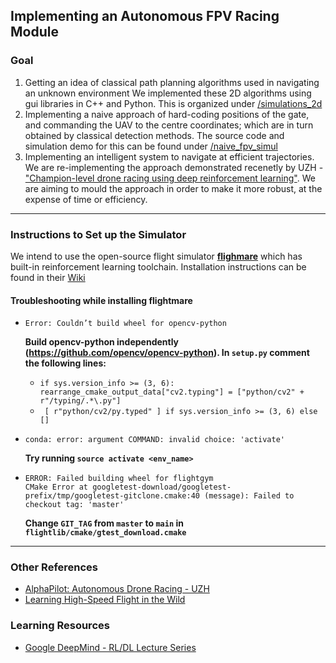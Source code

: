 ## Implementing an Autonomous FPV Racing Module

### Goal
  1. Getting an idea of classical path planning algorithms used in navigating an unknown environment
    We implemented these 2D algorithms using gui libraries in C++ and Python. This is organized under <a href="https://github.com/AerialRobotics-IITK/fpv_2023/tree/main/simulations_2d">/simulations_2d</a>
  2. Implementing a naive approach of hard-coding positions of the gate, and commanding the UAV to the centre coordinates; which are in turn obtained by classical detection methods. The source code and simulation demo for this can be found under <a href="https://github.com/AerialRobotics-IITK/fpv_2023/tree/main/naive_fpv_simul">/naive_fpv_simul</a>
  3. Implementing an intelligent system to navigate at efficient trajectories. We are re-implementing the approach demonstrated recenetly by UZH - <a href="https://www.nature.com/articles/s41586-023-06419-4">"Champion-level drone racing using deep reinforcement learning"</a>. We are aiming to mould the approach in order to make it more robust, at the expense of time or efficiency.

<hr>

### Instructions to Set up the Simulator

We intend to use the open-source flight simulator <a href="https://uzh-rpg.github.io/flightmare/">**flighmare**</a> which has built-in reinforcement learning toolchain. Installation instructions can be found in their <a href="Installation instructions can be found in our Wiki">Wiki</a> 

#### Troubleshooting while installing flightmare
- 
  ```
  Error: Couldn’t build wheel for opencv-python 
  ```
  **Build opencv-python independently (https://github.com/opencv/opencv-python). In ``setup.py`` comment the following lines:** <br>
    -  ``if sys.version_info >= (3, 6):
      rearrange_cmake_output_data["cv2.typing"] = ["python/cv2" + r"/typing/.*\.py"]``
    - `` [ r"python/cv2/py.typed" ] if sys.version_info >= (3, 6) else []``

- 
  ```
  conda: error: argument COMMAND: invalid choice: 'activate'
  ```
  **Try running ``source activate <env_name>``**

-
  ```
  ERROR: Failed building wheel for flightgym
  CMake Error at googletest-download/googletest-prefix/tmp/googletest-gitclone.cmake:40 (message): Failed to checkout tag: 'master'
  ```  
  **Change ``GIT_TAG`` from ``master`` to ``main`` in ``flightlib/cmake/gtest_download.cmake``**


<hr>

### Other References
- <a href="https://rpg.ifi.uzh.ch/docs/RSS20_Foehn.pdf">AlphaPilot: Autonomous Drone Racing - UZH</a>
- <a href="https://rpg.ifi.uzh.ch/docs/Loquercio21_Science.pdf">Learning High-Speed Flight in the Wild</a>

### Learning Resources
- [Google DeepMind - RL/DL Lecture Series](https://www.youtube.com/playlist?list=PLqYmG7hTraZCRwoyGxvQkqVrZgDQi4m-5)

